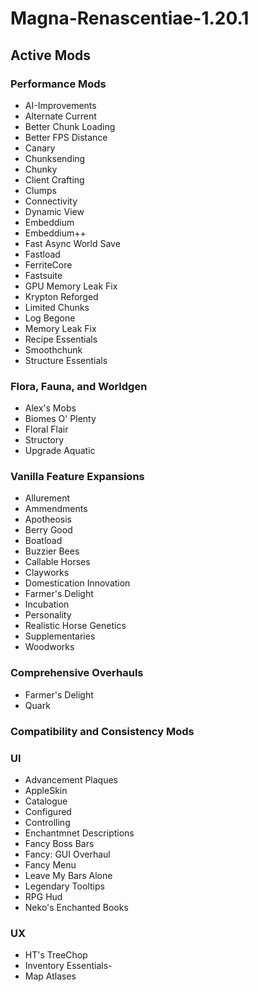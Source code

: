 # Magna-Renascentiae-1.20.1
 
## Active Mods

### Performance Mods
- AI-Improvements
- Alternate Current
- Better Chunk Loading
- Better FPS Distance 
- Canary
- Chunksending
- Chunky
- Client Crafting
- Clumps
- Connectivity
- Dynamic View
- Embeddium
- Embeddium++
- Fast Async World Save
- Fastload
- FerriteCore
- Fastsuite
- GPU Memory Leak Fix
- Krypton Reforged
- Limited Chunks
- Log Begone
- Memory Leak Fix
- Recipe Essentials
- Smoothchunk
- Structure Essentials

### Flora, Fauna, and Worldgen
- Alex's Mobs
- Biomes O' Plenty
- Floral Flair
- Structory
- Upgrade Aquatic

### Vanilla Feature Expansions
- Allurement
- Ammendments
- Apotheosis
- Berry Good
- Boatload
- Buzzier Bees
- Callable Horses
- Clayworks
- Domestication Innovation
- Farmer's Delight
- Incubation
- Personality
- Realistic Horse Genetics
- Supplementaries
- Woodworks

### Comprehensive Overhauls
- Farmer's Delight
- Quark

### Compatibility and Consistency Mods

### UI
- Advancement Plaques
- AppleSkin
- Catalogue
- Configured
- Controlling
- Enchantmnet Descriptions
- Fancy Boss Bars
- Fancy: GUI Overhaul
- Fancy Menu
- Leave My Bars Alone
- Legendary Tooltips
- RPG Hud
- Neko's Enchanted Books

### UX
- HT's TreeChop
- Inventory Essentials-
- Map Atlases